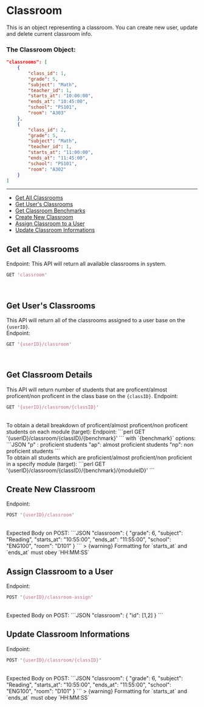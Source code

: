 # Classroom  
This is an object representing a classroom. You can create new user, update and delete current classroom info.
<br/>  
### The Classroom Object:
```JSON
"classrooms": [
    {
        "class_id": 1,
        "grade": 5,
        "subject": "Math",
        "teacher_id": 1,
        "starts_at": "10:00:00",
        "ends_at": "10:45:00",
        "school": "PS101",
        "room": "A303"
    },
    {
        "class_id": 2,
        "grade": 5,
        "subject": "Math",
        "teacher_id": 1,
        "starts_at": "11:00:00",
        "ends_at": "11:45:00",
        "school": "PS101",
        "room": "A302"
    }
]
```  
---

- [Get All Classrooms](/{{route}}/{{version}}/classroom#section-1)
- [Get User's Classrooms](/{{route}}/{{version}}/classroom#section-2)
- [Get Classroom Benchmarks](/{{route}}/{{version}}/classroom#section-3)
- [Create New Classroom](/{{route}}/{{version}}/classroom#section-4)
- [Assign Classroom to a User](/{{route}}/{{version}}/classroom#section-5)
- [Update Classroom Informations](/{{route}}/{{version}}/classroom#section-6)

<a id="section-1"></a>
## Get all Classrooms
Endpoint:
This API will return all available classrooms in system.
```perl
GET 'classroom'
```

<br/>

<a id="section-2"></a>
## Get User's Classrooms
This API will return all of the classrooms assigned to a user base on the `{userID}`.  
Endpoint:
```perl
GET '{userID}/classroom'
```

<br/>

<a id="section-3"></a>
## Get Classroom Details
This API will return number of students that are proficent/almost proficent/non proficent in the class base on the `{classID}`. 
Endpoint:
```perl
GET '{userID}/classroom/{classID}'
```
<br/>
To obtain a detail breakdown of proficent/almost proficent/non proficent students on each module (target):  
Endpoint:
```perl
GET '{userID}/classroom/{classID}/{benchmark}'
```
with `{benchmark}` options:
```JSON
"p" : proficient students
"ap": almost proficient students
"np": non proficient students
```
<br/>
To obtain all students which are proficient/almost proficient/non proficient in a specify module (target):
```perl
GET '{userID}/classroom/{classID}/{benchmark}/{moduleID}'
```

<br/>

<a id="section-4"></a>
## Create New Classroom
Endpoint:
```perl
POST '{userID}/classroom'
```

<br/>
Expected Body on POST:
```JSON
"classroom": {
	"grade": 6,
	"subject": "Reading",
	"starts_at": "10:55:00",
	"ends_at": "11:55:00",
	"school": "ENG100",
	"room": "D101"
}
```  
> {warning} Formatting for `starts_at` and `ends_at` must obey `HH:MM:SS`

<br/>

<a id="section-5"></a>
## Assign Classroom to a User
Endpoint:
```perl
POST '{userID}/classroom-assign'
```
<br/>
Expected Body on POST:
```JSON
"classroom": {
	"id": [1,2]
}
```

<br/>

<a id="section-6"></a>
## Update Classroom Informations
Endpoint:
```perl
POST '{userID}/classroom/{classID}'
```
<br/>
Expected Body on POST:
```JSON
"classroom": {
	"grade": 6,
	"subject": "Reading",
	"starts_at": "10:55:00",
	"ends_at": "11:55:00",
	"school": "ENG100",
	"room": "D101"
}
```
> {warning} Formatting for `starts_at` and `ends_at` must obey `HH:MM:SS`


